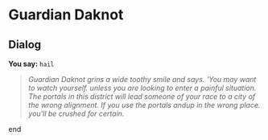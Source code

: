 # Guardian Daknot




## Dialog


**You say:** `hail`




>*Guardian Daknot grins a wide toothy smile and says. 'You may want to watch yourself. unless you are looking to enter a painful situation.  The portals in this district will lead someone of your race to a city of the wrong alignment.  If you use the portals andup in the wrong place. you'll be crushed for certain.*

end